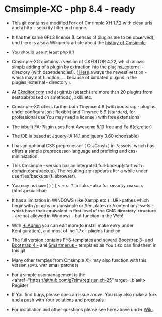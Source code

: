 # Cmsimple-XC  - php 8.4 - ready

* This git contains a modified Fork of Cmsimple XH 1.7.2 with clean urls and a http - security filter and nonce.

* It has the same GPL3 license (Licenses of plugins are to be observed), und there is also a Wikipedia article about the <a href=https://en.wikipedia.org/wiki/CMSimple> history of Cmsimple</a>

* You should use at least php 8.1

* Cmsimple-XC contains a version of CKEDITOR 4.22, which allows simple adding of a plugin by extraction into the plugins_external - directory (with dependencies!).  (<a href="https://ckeditor.com/cke4/builder/download/55f2d3c7a5ee9df62a35a2842c506c27" target=_blank> Here</a> always the newest version - which may not function .... because of outdated plugins in the plugins_external - directory ). 

* At <a href=https://https://ckeditor.com/cke4/addons/plugins/all> Ckeditor.com</a> and  at github (search) are more than 20 plugins from sestolab(based on smethods), akilli etc. 

* Cmsimple-XC offers further both Tinymce 4.9 (with bootstrap - plugins under configuration : flexible) and Tinymce 5.9 (standard, for professional use You may need a license ) with  free extensions

* The inbuilt  FA-Plugin uses Font Awesome 5.13 free and Fa 6(ckeditor)

* The IDE is based at Jquery-Ui 14.1 and jquery 3.60 (choosable)

* I has an optional CSS preprocessor ( CssCrush ) in '/assets' which has offers a simple preprocessor-language and prefixing and css-minimization. 

* This Cmsimple - version has an integrated full-backup(start with : domain.com/backup). The resulting zip  appears after a while under userfiles/backups (filebrowser).

* You may not use ( ) ] [ < = or ? in links  - also for security reasons (htmlspecialchar) 

* It has a limitation in WINDOWS (like Xampp etc.) :  URI-pathes which begin with /plugins or /cmsimple or /templates or  /content or /assets - which have their equivalent in first level of the CMS-directory-structure - are  not allowed in Windows - but function in the Web!

* With <a href=https://github.com/g7sim/hi_admin_xh> Hi Admin</a> you can edit more(to install make entry under Konfiguration), and most of the 1.7x - plugins function.

* The full version contains FHS-templates and  several <a href=https://github.com/g7sim/Bootstrap3-XH target=_blank> Bootstrap 3</a>- and <a href=https://github.com/g7sim/Bootstrap4-XH target=_blank> Bootstrap 4 -</a>  and <a href=https://github.com/g7sim/Smartmenus-XH> Smartmenus -</a> templates as You also can find them in this git.

* Many other temples from Cmsimple XH may also function with this version (evtl. with small patches)

* For a simple usermanagement is the <ahref="https://github.com/g7sim/register_xh-25" target=_blank> Register</plugin>

* If You find bugs, please open an issue above. You may also make a fork and a push with Your solutions and proposals.

* For installation and other questions please see here above under <a href=https://github.com/g7sim/cmsimple-XH-CL/wiki>Wiki</a>.

